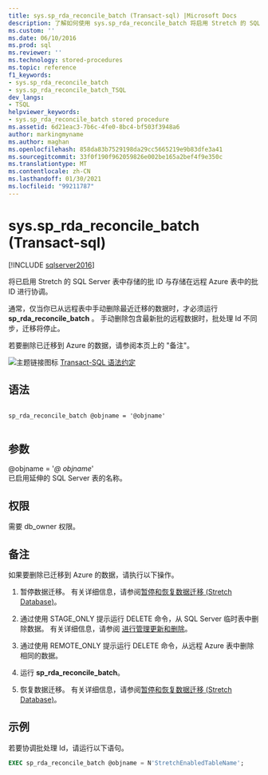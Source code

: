 ```yaml
---
title: sys.sp_rda_reconcile_batch (Transact-sql) |Microsoft Docs
description: 了解如何使用 sys.sp_rda_reconcile_batch 将启用 Stretch 的 SQL Server 表中的批 ID 与存储在远程 Azure 表中的批 ID 进行协调。
ms.custom: ''
ms.date: 06/10/2016
ms.prod: sql
ms.reviewer: ''
ms.technology: stored-procedures
ms.topic: reference
f1_keywords:
- sys.sp_rda_reconcile_batch
- sys.sp_rda_reconcile_batch_TSQL
dev_langs:
- TSQL
helpviewer_keywords:
- sys.sp_rda_reconcile_batch stored procedure
ms.assetid: 6d21eac3-7b6c-4fe0-8bc4-bf503f3948a6
author: markingmyname
ms.author: maghan
ms.openlocfilehash: 858da83b7529198da29cc5665219e9b83dfe3a41
ms.sourcegitcommit: 33f0f190f962059826e002be165a2bef4f9e350c
ms.translationtype: MT
ms.contentlocale: zh-CN
ms.lasthandoff: 01/30/2021
ms.locfileid: "99211787"
---
```

# <a name="syssp_rda_reconcile_batch-transact-sql"></a>sys.sp_rda_reconcile_batch (Transact-sql) 
[!INCLUDE [sqlserver2016](../../includes/applies-to-version/sqlserver2016.md)]

  将已启用 Stretch 的 SQL Server 表中存储的批 ID 与存储在远程 Azure 表中的批 ID 进行协调。  
  
 通常，仅当你已从远程表中手动删除最近迁移的数据时，才必须运行 **sp_rda_reconcile_batch** 。 手动删除包含最新批的远程数据时，批处理 Id 不同步，迁移将停止。  
 
 若要删除已迁移到 Azure 的数据，请参阅本页上的 "备注"。
  
 ![主题链接图标](../../database-engine/configure-windows/media/topic-link.gif "“主题链接”图标") [Transact-SQL 语法约定](../../t-sql/language-elements/transact-sql-syntax-conventions-transact-sql.md)  
   
## <a name="syntax"></a>语法  
  
```  
  
sp_rda_reconcile_batch @objname = '@objname'  
  
```  
  
## <a name="arguments"></a>参数  
 \@objname = '*\@ objname*'  
 已启用延伸的 SQL Server 表的名称。  
  
## <a name="permissions"></a>权限  
 需要 db_owner 权限。  
  
## <a name="remarks"></a>备注  
 如果要删除已迁移到 Azure 的数据，请执行以下操作。  
  
1.  暂停数据迁移。 有关详细信息，请参阅[暂停和恢复数据迁移 &#40;Stretch Database&#41;](../../sql-server/stretch-database/pause-and-resume-data-migration-stretch-database.md)。  
  
2.  通过使用 STAGE_ONLY 提示运行 DELETE 命令，从 SQL Server 临时表中删除数据。 有关详细信息，请参阅 [进行管理更新和删除](../../sql-server/stretch-database/manage-and-troubleshoot-stretch-database.md#adminHints)。
  
3.  通过使用 REMOTE_ONLY 提示运行 DELETE 命令，从远程 Azure 表中删除相同的数据。  
  
4.  运行 **sp_rda_reconcile_batch**。  
  
5.  恢复数据迁移。 有关详细信息，请参阅[暂停和恢复数据迁移 &#40;Stretch Database&#41;](../../sql-server/stretch-database/pause-and-resume-data-migration-stretch-database.md)。  
  
## <a name="example"></a>示例  
 若要协调批处理 Id，请运行以下语句。  
  
```sql  
EXEC sp_rda_reconcile_batch @objname = N'StretchEnabledTableName';  
```  
  
  
